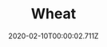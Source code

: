 ---
templateKey: blog-post
title: Wheat
description: One of the most widely cultivated grains. Makes a great flour for breads and cakes
featuredpost: false
date: 2020-02-10T00:00:02.711Z
featuredimage: /img/Wheat.png
sellPrice: 25
tags: 
  - Summer
  -  Fall
  -  edible
  -  vegetable
---